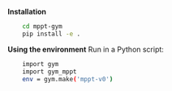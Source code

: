 **Installation**
``` bash
    cd mppt-gym
    pip install -e .
```

**Using the environment**
Run in a Python script:

``` bash
    import gym
    import gym_mppt
    env = gym.make('mppt-v0')
```
